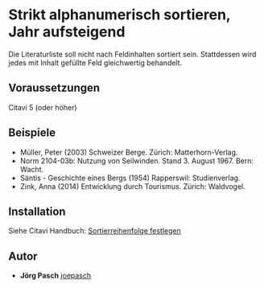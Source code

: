 # Strikt alphanumerisch sortieren, Jahr aufsteigend

Die Literaturliste soll nicht nach Feldinhalten sortiert sein. Stattdessen wird jedes mit Inhalt gefüllte Feld gleichwertig behandelt.

## Voraussetzungen
Citavi 5 (oder höher)

## Beispiele
 
- Müller, Peter (2003) Schweizer Berge. Zürich: Matterhorn-Verlag.
- Norm 2104-03b: Nutzung von Seilwinden. Stand 3. August 1967. Bern: Wacht.
- Säntis - Geschichte eines Bergs (1954) Rapperswil: Studienverlag.
- Zink, Anna (2014) Entwicklung durch Tourismus. Zürich: Waldvogel.

## Installation
Siehe Citavi Handbuch: [Sortierreihenfolge festlegen](https://www1.citavi.com/sub/manual6/de/index.html?cse_sorting_the_bibliography.html)

## Autor

* **Jörg Pasch** [joepasch](https://github.com/joepasch)
